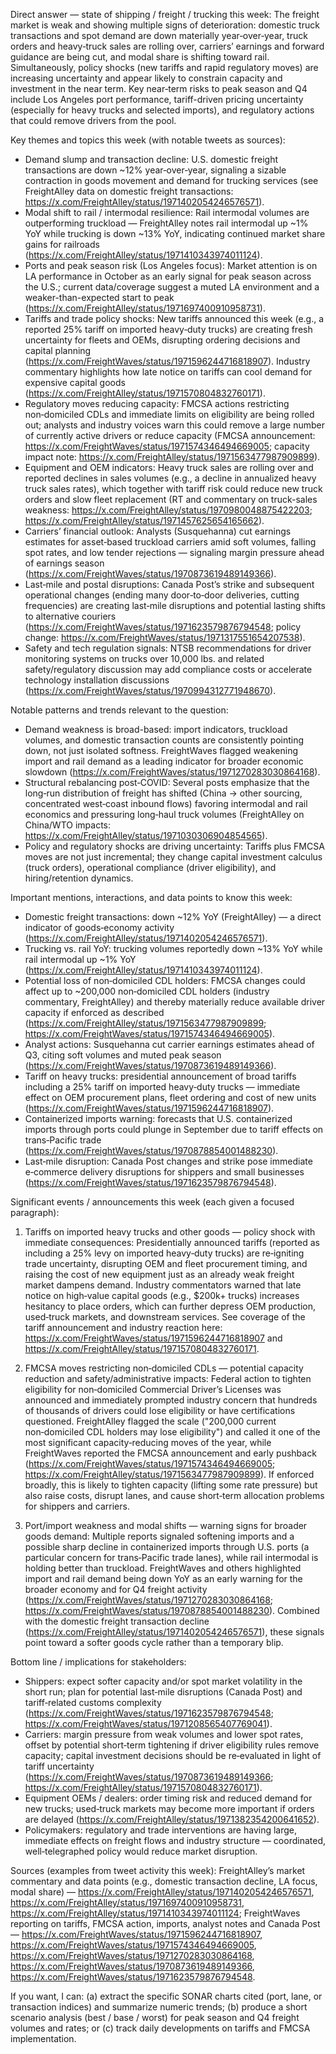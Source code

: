 Direct answer — state of shipping / freight / trucking this week:
The freight market is weak and showing multiple signs of deterioration: domestic truck transactions and spot demand are down materially year‑over‑year, truck orders and heavy‑truck sales are rolling over, carriers’ earnings and forward guidance are being cut, and modal share is shifting toward rail. Simultaneously, policy shocks (new tariffs and rapid regulatory moves) are increasing uncertainty and appear likely to constrain capacity and investment in the near term. Key near‑term risks to peak season and Q4 include Los Angeles port performance, tariff-driven pricing uncertainty (especially for heavy trucks and selected imports), and regulatory actions that could remove drivers from the pool.

Key themes and topics this week (with notable tweets as sources):
- Demand slump and transaction decline: U.S. domestic freight transactions are down ~12% year‑over‑year, signaling a sizable contraction in goods movement and demand for trucking services (see FreightAlley data on domestic freight transactions: https://x.com/FreightAlley/status/1971402054246576571).
- Modal shift to rail / intermodal resilience: Rail intermodal volumes are outperforming truckload — FreightAlley notes rail intermodal up ~1% YoY while trucking is down ~13% YoY, indicating continued market share gains for railroads (https://x.com/FreightAlley/status/1971410343974011124).
- Ports and peak season risk (Los Angeles focus): Market attention is on LA performance in October as an early signal for peak season across the U.S.; current data/coverage suggest a muted LA environment and a weaker-than-expected start to peak (https://x.com/FreightAlley/status/1971697400910958731).
- Tariffs and trade policy shocks: New tariffs announced this week (e.g., a reported 25% tariff on imported heavy‑duty trucks) are creating fresh uncertainty for fleets and OEMs, disrupting ordering decisions and capital planning (https://x.com/FreightWaves/status/1971596244716818907). Industry commentary highlights how late notice on tariffs can cool demand for expensive capital goods (https://x.com/FreightAlley/status/1971570804832760171).
- Regulatory moves reducing capacity: FMCSA actions restricting non‑domiciled CDLs and immediate limits on eligibility are being rolled out; analysts and industry voices warn this could remove a large number of currently active drivers or reduce capacity (FMCSA announcement: https://x.com/FreightWaves/status/1971574346494669005; capacity impact note: https://x.com/FreightAlley/status/1971563477987909899).
- Equipment and OEM indicators: Heavy truck sales are rolling over and reported declines in sales volumes (e.g., a decline in annualized heavy truck sales rates), which together with tariff risk could reduce new truck orders and slow fleet replacement (RT and commentary on truck-sales weakness: https://x.com/FreightAlley/status/1970980048875422203; https://x.com/FreightAlley/status/1971457625654165662).
- Carriers’ financial outlook: Analysts (Susquehanna) cut earnings estimates for asset‑based truckload carriers amid soft volumes, falling spot rates, and low tender rejections — signaling margin pressure ahead of earnings season (https://x.com/FreightWaves/status/1970873619489149366).
- Last‑mile and postal disruptions: Canada Post’s strike and subsequent operational changes (ending many door‑to‑door deliveries, cutting frequencies) are creating last‑mile disruptions and potential lasting shifts to alternative couriers (https://x.com/FreightWaves/status/1971623579876794548; policy change: https://x.com/FreightWaves/status/1971317551654207538).
- Safety and tech regulation signals: NTSB recommendations for driver monitoring systems on trucks over 10,000 lbs. and related safety/regulatory discussion may add compliance costs or accelerate technology installation discussions (https://x.com/FreightWaves/status/1970994312771948670).

Notable patterns and trends relevant to the question:
- Demand weakness is broad-based: import indicators, truckload volumes, and domestic transaction counts are consistently pointing down, not just isolated softness. FreightWaves flagged weakening import and rail demand as a leading indicator for broader economic slowdown (https://x.com/FreightWaves/status/1971270283030864168).
- Structural rebalancing post‑COVID: Several posts emphasize that the long‑run distribution of freight has shifted (China → other sourcing, concentrated west‑coast inbound flows) favoring intermodal and rail economics and pressuring long‑haul truck volumes (FreightAlley on China/WTO impacts: https://x.com/FreightAlley/status/1971030306904854565).
- Policy and regulatory shocks are driving uncertainty: Tariffs plus FMCSA moves are not just incremental; they change capital investment calculus (truck orders), operational compliance (driver eligibility), and hiring/retention dynamics.

Important mentions, interactions, and data points to know this week:
- Domestic freight transactions: down ~12% YoY (FreightAlley) — a direct indicator of goods‑economy activity (https://x.com/FreightAlley/status/1971402054246576571).
- Trucking vs. rail YoY: trucking volumes reportedly down ~13% YoY while rail intermodal up ~1% YoY (https://x.com/FreightAlley/status/1971410343974011124).
- Potential loss of non‑domiciled CDL holders: FMCSA changes could affect up to ~200,000 non‑domiciled CDL holders (industry commentary, FreightAlley) and thereby materially reduce available driver capacity if enforced as described (https://x.com/FreightAlley/status/1971563477987909899; https://x.com/FreightWaves/status/1971574346494669005).
- Analyst actions: Susquehanna cut carrier earnings estimates ahead of Q3, citing soft volumes and muted peak season (https://x.com/FreightWaves/status/1970873619489149366).
- Tariff on heavy trucks: presidential announcement of broad tariffs including a 25% tariff on imported heavy‑duty trucks — immediate effect on OEM procurement plans, fleet ordering and cost of new units (https://x.com/FreightWaves/status/1971596244716818907).
- Containerized imports warning: forecasts that U.S. containerized imports through ports could plunge in September due to tariff effects on trans‑Pacific trade (https://x.com/FreightWaves/status/1970878854001488230).
- Last‑mile disruption: Canada Post changes and strike pose immediate e‑commerce delivery disruptions for shippers and small businesses (https://x.com/FreightWaves/status/1971623579876794548).

Significant events / announcements this week (each given a focused paragraph):
1) Tariffs on imported heavy trucks and other goods — policy shock with immediate consequences:
Presidentially announced tariffs (reported as including a 25% levy on imported heavy‑duty trucks) are re‑igniting trade uncertainty, disrupting OEM and fleet procurement timing, and raising the cost of new equipment just as an already weak freight market dampens demand. Industry commentators warned that late notice on high‑value capital goods (e.g., $200k+ trucks) increases hesitancy to place orders, which can further depress OEM production, used‑truck markets, and downstream services. See coverage of the tariff announcement and industry reaction here: https://x.com/FreightWaves/status/1971596244716818907 and https://x.com/FreightAlley/status/1971570804832760171.

2) FMCSA moves restricting non‑domiciled CDLs — potential capacity reduction and safety/administrative impacts:
Federal action to tighten eligibility for non‑domiciled Commercial Driver’s Licenses was announced and immediately prompted industry concern that hundreds of thousands of drivers could lose eligibility or have certifications questioned. FreightAlley flagged the scale ("200,000 current non‑domiciled CDL holders may lose eligibility") and called it one of the most significant capacity‑reducing moves of the year, while FreightWaves reported the FMCSA announcement and early pushback (https://x.com/FreightWaves/status/1971574346494669005; https://x.com/FreightAlley/status/1971563477987909899). If enforced broadly, this is likely to tighten capacity (lifting some rate pressure) but also raise costs, disrupt lanes, and cause short‑term allocation problems for shippers and carriers.

3) Port/import weakness and modal shifts — warning signs for broader goods demand:
Multiple reports signaled softening imports and a possible sharp decline in containerized imports through U.S. ports (a particular concern for trans‑Pacific trade lanes), while rail intermodal is holding better than truckload. FreightWaves and others highlighted import and rail demand being down YoY as an early warning for the broader economy and for Q4 freight activity (https://x.com/FreightWaves/status/1971270283030864168; https://x.com/FreightWaves/status/1970878854001488230). Combined with the domestic freight transaction decline (https://x.com/FreightAlley/status/1971402054246576571), these signals point toward a softer goods cycle rather than a temporary blip.

Bottom line / implications for stakeholders:
- Shippers: expect softer capacity and/or spot market volatility in the short run; plan for potential last‑mile disruptions (Canada Post) and tariff‑related customs complexity (https://x.com/FreightWaves/status/1971623579876794548; https://x.com/FreightWaves/status/1971208565407769041).
- Carriers: margin pressure from weak volumes and lower spot rates, offset by potential short‑term tightening if driver eligibility rules remove capacity; capital investment decisions should be re‑evaluated in light of tariff uncertainty (https://x.com/FreightWaves/status/1970873619489149366; https://x.com/FreightAlley/status/1971570804832760171).
- Equipment OEMs / dealers: order timing risk and reduced demand for new trucks; used‑truck markets may become more important if orders are delayed (https://x.com/FreightAlley/status/1971382354200641652).
- Policymakers: regulatory and trade interventions are having large, immediate effects on freight flows and industry structure — coordinated, well‑telegraphed policy would reduce market disruption.

Sources (examples from tweet activity this week): FreightAlley’s market commentary and data points (e.g., domestic transaction decline, LA focus, modal share) — https://x.com/FreightAlley/status/1971402054246576571, https://x.com/FreightAlley/status/1971697400910958731, https://x.com/FreightAlley/status/1971410343974011124; FreightWaves reporting on tariffs, FMCSA action, imports, analyst notes and Canada Post — https://x.com/FreightWaves/status/1971596244716818907, https://x.com/FreightWaves/status/1971574346494669005, https://x.com/FreightWaves/status/1971270283030864168, https://x.com/FreightWaves/status/1970873619489149366, https://x.com/FreightWaves/status/1971623579876794548.

If you want, I can: (a) extract the specific SONAR charts cited (port, lane, or transaction indices) and summarize numeric trends; (b) produce a short scenario analysis (best / base / worst) for peak season and Q4 freight volumes and rates; or (c) track daily developments on tariffs and FMCSA implementation.  
